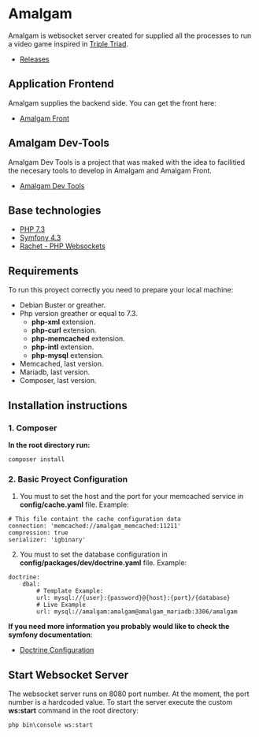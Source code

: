 # Amalgam
Amalgam is websocket server created for supplied all the processes to run a video game inspired in [Triple Triad](https://finalfantasy.fandom.com/wiki/Triple_Triad).
- [Releases](https://github.com/ogueta93/amalgam/releases) 

## Application Frontend
Amalgam supplies the backend side. You can get the front here: 
- [Amalgam Front](https://github.com/ogueta93/amalgam-front)

## Amalgam Dev-Tools
Amalgam Dev Tools is a project that was maked with the idea to facilitied the necesary tools to develop in Amalgam and Amalgam Front.
- [Amalgam Dev Tools](https://github.com/ogueta93/amalgam-dev-tools)

## Base technologies
- [PHP 7.3](https://www.php.net/manual/en/intro-whatis.php)
- [Symfony 4.3](https://symfony.com/)
- [Rachet - PHP Websockets](http://socketo.me/)

## Requirements
To run this proyect correctly you need to prepare your local machine:

- Debian Buster or greather.
- Php version greather or equal to 7.3.
	- **php-xml** extension.
	- **php-curl** extension. 
	- **php-memcached** extension.
	- **php-intl** extension. 
	- **php-mysql** extension.
- Memcached, last version.
- Mariadb, last version.
- Composer, last version.

## Installation instructions

### 1. Composer
**In the root directory run:**
```
composer install
```

### 2. Basic Proyect Configuration
1. You must to set the host and the port for your memcached service in **config/cache.yaml** file. Example:
```
# This file containt the cache configuration data
connection: 'memcached://amalgam_memcached:11211'
compression: true
serializer: 'igbinary'
```
2. You must to set  the database configuration in **config/packages/dev/doctrine.yaml** file. Example:
```
doctrine:
	dbal:
		# Template Example:
		url: mysql://{user}:{password}@{host}:{port}/{database}
		# Live Example 
		url: mysql://amalgam:amalgam@amalgam_mariadb:3306/amalgam
```

**If you need more information you probably would like to check the symfony documentation**:
- [Doctrine Configuration](https://symfony.com/doc/current/reference/configuration/doctrine.html)

## Start Websocket Server
The websocket server runs on 8080 port number. At the moment, the port number is a hardcoded value.
To start the server execute the custom **ws:start** command in the root directory:
```
php bin\console ws:start
```
